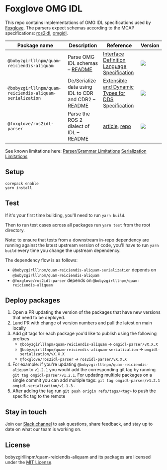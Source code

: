 # Foxglove OMG IDL

This repo contains implementations of OMG IDL specifications used by [Foxglove](https://www.foxglove.dev). The parsers expect schemas according to the MCAP specifications: [ros2idl](https://mcap.dev/spec/registry#ros2idl), [omgidl](https://mcap.dev/spec/registry#omgidl).

| Package name                     | Description                                                                                       | Reference                                                                                                         | Version                                                                                                                      |
| -------------------------------- | ------------------------------------------------------------------------------------------------- | ----------------------------------------------------------------------------------------------------------------- | ---------------------------------------------------------------------------------------------------------------------------- |
| `@bobyzgirlllnpm/quam-reiciendis-aliquam`        | Parse OMG IDL schemas – [README](./packages//omgidl-parser/README.md)                             | [Interface Definition Language Specification](https://www.omg.org/spec/IDL/4.2/PDF)                               | [![](https://shields.io/npm/v/@bobyzgirlllnpm/quam-reiciendis-aliquam)](https://www.npmjs.com/package/@bobyzgirlllnpm/quam-reiciendis-aliquam)               |
| `@bobyzgirlllnpm/quam-reiciendis-aliquam-serialization` | De/Serialize data using IDL to CDR and CDR2 – [README](./packages/omgidl-serialization/README.md) | [Extensible and Dynamic Types for DDS Specification](https://www.omg.org/spec/DDS-XTypes/1.3/PDF)                 | [![](https://shields.io/npm/v/@bobyzgirlllnpm/quam-reiciendis-aliquam-serialization)](https://www.npmjs.com/package/@bobyzgirlllnpm/quam-reiciendis-aliquam-serialization) |
| `@foxglove/ros2idl-parser`       | Parse the ROS 2 dialect of IDL – [README](./packages/ros2idl-parser/README.md)                    | [article](https://design.ros2.org/articles/idl_interface_definition.html), [repo](https://github.com/ros2/rosidl) | [![](https://shields.io/npm/v/@foxglove/ros2idl-parser)](https://www.npmjs.com/package/@foxglove/ros2idl-parser)             |

See known limitations here:
[Parser/Grammar Limitations](./packages/omgidl-parser/README.md#omg-idl-subset-support)
[Serialization Limitations](./packages/omgidl-serialization/README.md#known-limitations)

## Setup

```
corepack enable
yarn install
```

## Test

If it's your first time building, you'll need to run `yarn build`.

Then to run test cases across all packages run `yarn test` from the root directory.

Note: to ensure that tests from a downstream in-repo dependency are running against the latest upstream version of code, you'll have to run `yarn build` every time you change the upstream dependency.

The dependency flow is as follows:

- `@bobyzgirlllnpm/quam-reiciendis-aliquam-serialization` depends on `@bobyzgirlllnpm/quam-reiciendis-aliquam`
- `@foxglove/ros2idl-parser` depends on `@bobyzgirlllnpm/quam-reiciendis-aliquam`

## Deploy packages

1. Open a PR updating the version of the packages that have new versions that need to be deployed.
2. Land PR with change of version numbers and pull the latest on main locally
3. Add git tags for each package you'd like to publish using the following prefixes
   - `@bobyzgirlllnpm/quam-reiciendis-aliquam` -> `omgidl-parser/vX.X.X`
   - `@bobyzgirlllnpm/quam-reiciendis-aliquam-serialization` -> `omgidl-serialization/vX.X.X`
   - `@foxglove/ros2idl-parser` -> `ros2idl-parser/vX.X.X`
4. For example: if you're updating `@bobyzgirlllnpm/quam-reiciendis-aliquam` to `v1.2.1` you would add the corresponding git tag by running `git tag omgidl-parser/v1.2.1`. For updating multiple packages on a single commit you can add multiple tags: `git tag omgidl-parser/v1.2.1 omgidl-serialization/v1.1.3` .
5. After adding the tag run `git push origin refs/tags/<tag>` to push the specific tag to the remote

## Stay in touch

Join our [Slack channel](https://foxglove.dev/slack) to ask questions, share feedback, and stay up to date on what our team is working on.

## License

bobyzgirlllnpm/quam-reiciendis-aliquam and its packages are licensed under the [MIT License](https://opensource.org/licenses/MIT).

